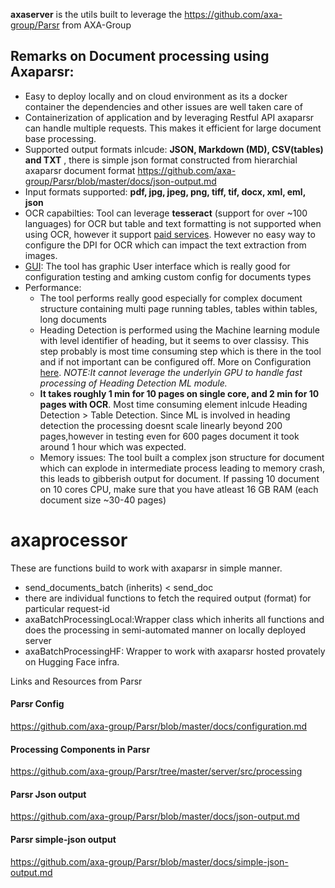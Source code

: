 **axaserver** is the utils built to leverage the https://github.com/axa-group/Parsr from AXA-Group

## Remarks on Document processing using Axaparsr:
- Easy to deploy locally and on cloud environment as its a docker container the dependencies and other issues are well taken care of
- Containerization of application and by leveraging Restful API axaparsr can handle multiple requests. This makes it efficient for large document base processing.
- Supported output formats inlcude: **JSON, Markdown (MD), CSV(tables) and TXT** , there is simple json format constructed from hierarchial axaparsr document format https://github.com/axa-group/Parsr/blob/master/docs/json-output.md
- Input formats supported: **pdf, jpg, jpeg, png, tiff, tif, docx, xml, eml, json**
- OCR capabilties: Tool can leverage **tesseract** (support for over ~100 languages) for OCR but table and text formatting is not supported when using OCR, however it support [paid services](https://github.com/axa-group/Parsr/blob/master/docs/configuration.md#2-extractor-config). However no easy way to configure the DPI for OCR  which can impact the text extraction from images.
- [GUI](https://github.com/axa-group/Parsr/blob/master/docs/gui-guide.md): The tool has graphic User interface which is really good for configuration testing and amking custom config for documents types
- Performance:
   - The tool performs really good especially for complex document structure containing multi page running tables, tables within tables, long documents
   - Heading Detection is performed using the Machine learning module with level identifier of heading, but it seems to over classisy. This step probably is most time consuming step which is there in the tool and if not important can be configured off. More on Configuration [here](https://github.com/axa-group/Parsr/blob/master/docs/configuration.md). *NOTE:It cannot leverage the underlyin GPU to handle fast processing of Heading Detection ML module.*
   - **It takes roughly 1 min for 10 pages on single core, and 2 min for 10 pages with OCR**. Most time consuming element inlcude Heading Detection > Table Detection. Since ML is involved in heading detection the processing doesnt scale linearly beyond 200 pages,however in testing even for 600 pages document it took around 1 hour which was expected.
   - Memory issues: The tool built a complex json structure for document which can explode in intermediate process leading to memory crash, this leads to gibberish output for document. If passing 10 document on 10 cores CPU, make sure that you have atleast 16 GB RAM (each document size ~30-40 pages)

# axaprocessor
These are functions build to work with axaparsr in simple manner.
- send_documents_batch (inherits) < send_doc
- there are individual functions to fetch the required output (format) for particular request-id
- axaBatchProcessingLocal:Wrapper class which inherits all functions and does the processing in semi-automated manner on locally deployed server
- axaBatchProcessingHF: Wrapper to work with axaparsr hosted provately on Hugging Face infra.


Links and Resources from Parsr


#### Parsr Config ####
https://github.com/axa-group/Parsr/blob/master/docs/configuration.md

#### Processing Components in Parsr ####
https://github.com/axa-group/Parsr/tree/master/server/src/processing

#### Parsr Json output ####
https://github.com/axa-group/Parsr/blob/master/docs/json-output.md

#### Parsr simple-json output ####
https://github.com/axa-group/Parsr/blob/master/docs/simple-json-output.md
